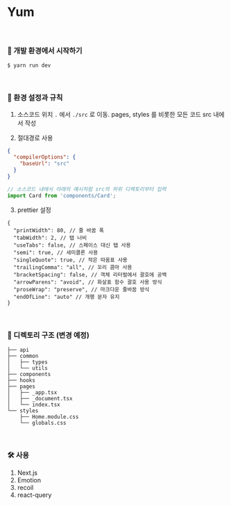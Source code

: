 # Yum

<br/>

### 🏁 개발 환경에서 시작하기

```
$ yarn run dev
```

<br/>

### 🚧 환경 설정과 규칙

1. 소스코드 위치 `.` 에서 `./src` 로 이동. pages, styles 를 비롯한 모든 코드 src 내에서 작성

2. 절대경로 사용

```json
{
  "compilerOptions": {
    "baseUrl": "src"
  }
}
```

```js
// 소스코드 내에서 아래의 예시처럼 src의 하위 디렉토리부터 입력
import Card from 'components/Card';
```

3. prettier 설정

```jsonc
{
  "printWidth": 80, // 줄 바꿈 폭
  "tabWidth": 2, // 탭 너비
  "useTabs": false, // 스페이스 대신 탭 사용
  "semi": true, // 세미콜론 사용
  "singleQuote": true, // 작은 따옴표 사용
  "trailingComma": "all", // 꼬리 콤마 사용
  "bracketSpacing": false, // 객체 리터럴에서 괄호에 공백
  "arrowParens": "avoid", // 화살표 함수 괄호 사용 방식
  "proseWrap": "preserve", // 마크다운 줄바꿈 방식
  "endOfLine": "auto" // 개행 문자 유지
}
```

<br/>

### 🌲 디렉토리 구조 (변경 예정)

```
├── api
├── common
│   ├── types
│   └── utils
├── components
├── hooks
├── pages
│   ├── _app.tsx
│   ├── _document.tsx
│   └── index.tsx
└── styles
    ├── Home.module.css
    └── globals.css
```

<br/>

### 🛠 사용

1. Next.js
2. Emotion
3. recoil
4. react-query
